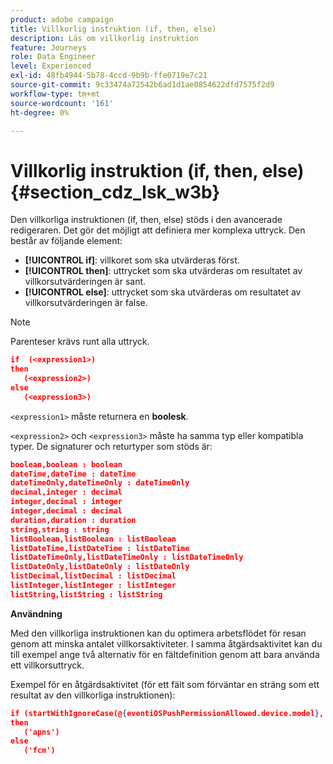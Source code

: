 ```yaml
---
product: adobe campaign
title: Villkorlig instruktion (if, then, else)
description: Läs om villkorlig instruktion
feature: Journeys
role: Data Engineer
level: Experienced
exl-id: 48fb4944-5b78-4ccd-9b9b-ffe0719e7c21
source-git-commit: 9c33474a72542b6ad1d1ae0854622dfd7575f2d9
workflow-type: tm+mt
source-wordcount: '161'
ht-degree: 0%

---
```


# Villkorlig instruktion (if, then, else) {#section_cdz_lsk_w3b}

Den villkorliga instruktionen (if, then, else) stöds i den avancerade redigeraren. Det gör det möjligt att definiera mer komplexa uttryck. Den består av följande element:

* **[!UICONTROL if]**: villkoret som ska utvärderas först.
* **[!UICONTROL then]**: uttrycket som ska utvärderas om resultatet av villkorsutvärderingen är sant.
* **[!UICONTROL else]**: uttrycket som ska utvärderas om resultatet av villkorsutvärderingen är false.

>[!NOTE]
>
>Parenteser krävs runt alla uttryck.

```json
if  (<expression1>)
then
   (<expression2>)
else
   (<expression3>)
```

`<expression1>` måste returnera en **boolesk**.

`<expression2>` och `<expression3>` måste ha samma typ eller kompatibla typer. De signaturer och returtyper som stöds är:

```json
boolean,boolean : boolean
dateTime,dateTime : dateTime
dateTimeOnly,dateTimeOnly : dateTimeOnly
decimal,integer : decimal
integer,decimal : integer
integer,decimal : decimal
duration,duration : duration
string,string : string
listBoolean,listBoolean : listBoolean
listDateTime,listDateTime : listDateTime
listDateTimeOnly,listDateTimeOnly : listDateTimeOnly
listDateOnly,listDateOnly : listDateOnly
listDecimal,listDecimal : listDecimal
listInteger,listInteger : listInteger
listString,listString : listString
```

**Användning**

Med den villkorliga instruktionen kan du optimera arbetsflödet för resan genom att minska antalet villkorsaktiviteter. I samma åtgärdsaktivitet kan du till exempel ange två alternativ för en fältdefinition genom att bara använda ett villkorsuttryck.

Exempel för en åtgärdsaktivitet (för ett fält som förväntar en sträng som ett resultat av den villkorliga instruktionen):

```json
if (startWithIgnoreCase(@{eventiOSPushPermissionAllowed.device.model}, 'iPad') or startWithIgnoreCase(@{eventiOSPushPermissionAllowed.device.model}, 'iOS'))
then
   ('apns')
else
   ('fcm')
```

